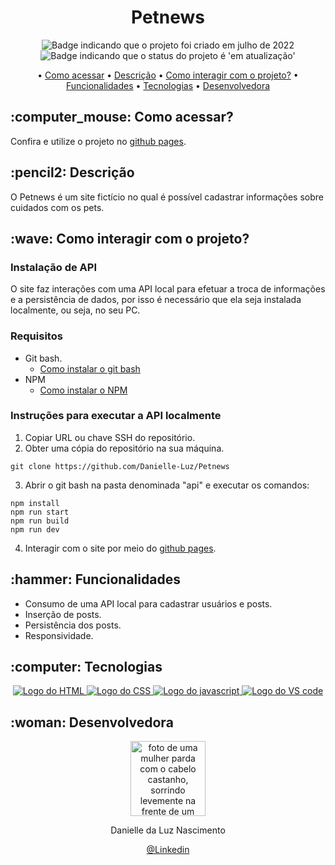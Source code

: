 <h1 align="center">Petnews</h1>

<p align="center">
    <img alt="Badge indicando que o projeto foi criado em julho de 2022" src="https://img.shields.io/badge/Data%20de%20cria%C3%A7%C3%A3o-Outubro%2F2022-blue">
    <img alt="Badge indicando que o status do projeto é 'em atualização'" src="https://img.shields.io/badge/Status-Concluído-yellow">
</p>

<p align="center">
    • <a href="#Como acessar">Como acessar</a>
    • <a href="#descricao">Descrição</a>
    • <a href="#interacao">Como interagir com o projeto?</a>
    • <a href="#funcionalidades">Funcionalidades</a>
    • <a href="#tecnologias">Tecnologias</a>
    • <a href="#Desenvolvedora">Desenvolvedora</a>
</p>

<h2 id="Como acessar"> :computer_mouse: Como acessar?</h2>

Confira e utilize o projeto no <a href="https://danielle-luz.github.io/Petnews/index.html">github pages</a>.


<h2 id="descricao">:pencil2: Descrição</h2>
O Petnews é um site fictício no qual é possível cadastrar informações sobre cuidados com os pets.

<h2 id="interacao">:wave: Como interagir com o projeto? </h2>

### Instalação de API
O site faz interações com uma API local para efetuar a troca de informações e a persistência de dados, por isso é necessário que ela seja instalada localmente, ou seja, no seu PC. 

### Requisitos

* Git bash.
  * <a href="https://git-scm.com/book/pt-br/v2/Come%C3%A7ando-Instalando-o-Git">Como instalar o git bash</a>
* NPM
  * <a href="https://balta.io/blog/node-npm-instalacao-configuracao-e-primeiros-passos">Como instalar o NPM</a>

### Instruções para executar a API localmente

1. Copiar URL ou chave SSH do repositório.
2. Obter uma cópia do repositório na sua máquina.

```
git clone https://github.com/Danielle-Luz/Petnews
```
3. Abrir o git bash na pasta denominada "api" e executar os comandos:

```
npm install
npm run start
npm run build
npm run dev
```
4. Interagir com o site por meio do <a href="https://danielle-luz.github.io/Petnews/index.html">github pages</a>.

<h2 id="funcionalidades">:hammer: Funcionalidades</h2>

- Consumo de uma API local para cadastrar usuários e posts.
- Inserção de posts.
- Persistência dos posts.
- Responsividade.

<h2 id="tecnologias">:computer: Tecnologias</h2>
<p align="center">
    <a href="https://www.w3.org/html/">
    <img alt="Logo do HTML" src="https://img.icons8.com/color/48/000000/html-5--v1.png">
  </a>
  <a href="https://www.w3.org/Style/CSS/Overview.en.html">
    <img alt="Logo do CSS" src="https://img.icons8.com/color/48/000000/css3.png">
  </a>
  <a href="https://www.javascript.com/">
    <img alt="Logo do javascript" src="https://img.icons8.com/color/48/000000/javascript--v1.png">
  </a>
  <a href="https://code.visualstudio.com/">
    <img alt="Logo do VS code" src="https://img.icons8.com/color/48/000000/visual-studio-code-2019.png">
  </a>
</p>

<h2 id="Desenvolvedora">:woman: Desenvolvedora</h2>

<p align="center">
  <a href="https://github.com/Danielle-Luz">
    <img width="120px" src="https://avatars.githubusercontent.com/u/99164019?v=4" alt="foto de uma mulher parda com o cabelo castanho, sorrindo levemente na frente de um fundo verde com bits">
  </a>
</p>

<p align="center">
Danielle da Luz Nascimento
</p>

<p align="center">
<a href="https://www.linkedin.com/in/danielle-da-luz-nascimento/">@Linkedin</a>
</p>
